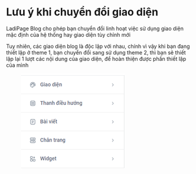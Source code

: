 # Lưu ý khi chuyển đổi giao diện

LadiPage Blog cho phép bạn chuyển đổi linh hoạt việc sử dụng giao diện mặc định của hệ thống hay giao diện tùy chỉnh mới&#x20;

Tuy nhiên, các giao diện blog là độc lập với nhau, chính vì vậy khi bạn đang thiết lập ở theme 1, bạn chuyển đổi sang sử dụng theme 2, thì bạn sẽ thiết lập lại 1 lượt các nội dung của giao diện, để hoàn thiện được phần thiết lập của mình&#x20;

<figure><img src="../../.gitbook/assets/image (130).png" alt=""><figcaption></figcaption></figure>

